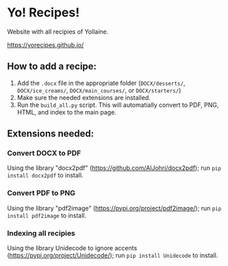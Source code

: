 # Yo! Recipes!
Website with all recipies of Yollaine.

https://yorecipes.github.io/

## How to add a recipe:
1. Add the `.docx` file in the appropriate folder (`DOCX/desserts/`, `DOCX/ice_creams/`, `DOCX/main_courses/`, or `DOCX/starters/`)
2. Make sure the needed extensions are installed.
3. Run the `build_all.py` script. This will automatially convert to PDF, PNG, HTML, and index to the main page.

## Extensions needed:

### Convert DOCX to PDF
Using the library "docx2pdf" (https://github.com/AlJohri/docx2pdf); run `pip install docx2pdf` to install.

### Convert PDF to PNG
Using the library "pdf2image" (https://pypi.org/project/pdf2image/); run `pip install pdf2image` to install.

### Indexing all recipies
Using the library Unidecode to ignore accents (https://pypi.org/project/Unidecode/); run `pip install Unidecode` to install.
